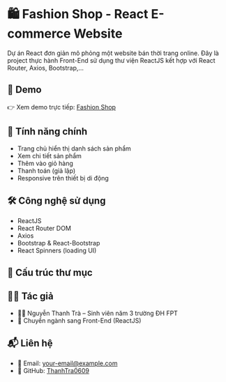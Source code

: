 # 🛍️ Fashion Shop - React E-commerce Website

Dự án React đơn giản mô phỏng một website bán thời trang online. Đây là project thực hành Front-End sử dụng thư viện ReactJS kết hợp với React Router, Axios, Bootstrap,...

## 🚀 Demo
👉 Xem demo trực tiếp: [Fashion Shop](https://thanhtra0609.github.io/fashion-shop)

## 📌 Tính năng chính
- Trang chủ hiển thị danh sách sản phẩm
- Xem chi tiết sản phẩm
- Thêm vào giỏ hàng
- Thanh toán (giả lập)
- Responsive trên thiết bị di động

## 🛠️ Công nghệ sử dụng
- ReactJS
- React Router DOM
- Axios
- Bootstrap & React-Bootstrap
- React Spinners (loading UI)

## 📂 Cấu trúc thư mục 

## 🧑‍💻 Tác giả
- 👨‍🎓 Nguyễn Thanh Trà – Sinh viên năm 3 trường ĐH FPT
- 🔄 Chuyển ngành sang Front-End (ReactJS)

## 📬 Liên hệ
- 📧 Email: your-email@example.com
- 💼 GitHub: [ThanhTra0609](https://github.com/ThanhTra0609)
